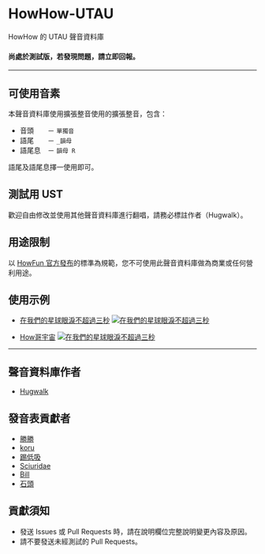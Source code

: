 # HowHow-UTAU
HowHow 的 UTAU 聲音資料庫
#### 尚處於測試版，若發現問題，請立即回報。

***

## 可使用音素
本聲音資料庫使用擴張整音使用的擴張整音，包含：

-   音頭　　－ ```單獨音```
-   語尾　　－ ```_韻母```
-   語尾息　－ ```韻母 R```

語尾及語尾息擇一使用即可。
## 測試用 UST
歡迎自由修改並使用其他聲音資料庫進行翻唱，請務必標註作者（Hugwalk）。
## 用途限制
以 [HowFun 官方發布](https://www.facebook.com/howfunofficial/photos/a.573790389338585/3243404462377151)的標準為規範，您不可使用此聲音資料庫做為商業或任何營利用途。
## 使用示例
-   [在我們的星球眼淚不超過三秒](https://www.youtube.com/watch?v=M2-PMj28Wro)
[![在我們的星球眼淚不超過三秒](https://i.ytimg.com/vi/M2-PMj28Wro/maxresdefault.jpg)](https://www.youtube.com/watch?v=M2-PMj28Wro)

-   [How哥宇宙](https://www.youtube.com/watch?v=nZd_9Xansig)
[![在我們的星球眼淚不超過三秒](https://i.ytimg.com/vi/nZd_9Xansig/maxresdefault.jpg)](https://www.youtube.com/watch?v=nZd_9Xansig)

***

## 聲音資料庫作者
-   [Hugwalk](https://github.com/hugwalk)
## 發音表貢獻者
-   [勝勝](https://gnehs.net/)
-   [koru](https://koru.me/)
-   [踢低吸](https://tdccc.com.tw/)
-   [Sciuridae](https://sciuridae.me/)
-   [Bill](https://github.com/bill96012)
-   [石頭](https://t510599.github.io/)
## 貢獻須知
-   發送 Issues 或 Pull Requests 時，請在說明欄位完整說明變更內容及原因。
-   請不要發送未經測試的 Pull Requests。
